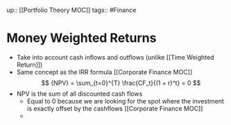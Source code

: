 up:: [[Portfolio Theory MOC]]
tags:: #Finance  
# Money Weighted Returns
- Take into account cash inflows and outflows (unlike [[Time Weighted Return]])
- Same concept as the IRR formula [[Corporate Finance MOC]]
$$ {NPV} = \sum_{t=0}^{T} \frac{CF_t}{(1 + r)^t} = 0 $$
- NPV is the sum of all discounted cash flows
	- Equal to 0 because we are looking for the spot where the investment is exactly offset by the cashflows [[Corporate Finance MOC]]
	- 